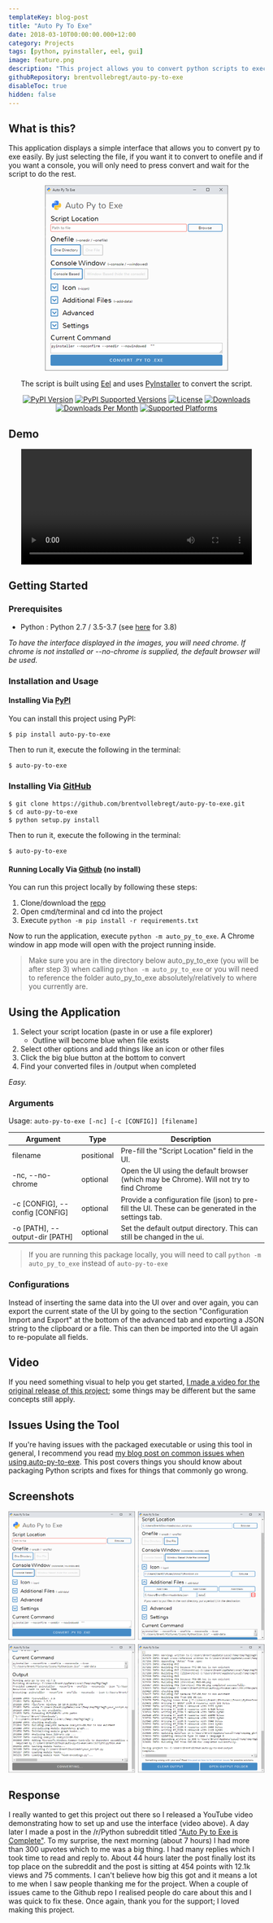 ```yaml
---
templateKey: blog-post
title: "Auto Py To Exe"
date: 2018-03-10T00:00:00.000+12:00
category: Projects
tags: [python, pyinstaller, eel, gui]
image: feature.png
description: "This project allows you to convert python scripts to executables with a simple interface. The interface uses chromes app mode and lists all possible flags for pyinstaller. The whole idea seems automatic as it cleans up after itself."
githubRepository: brentvollebregt/auto-py-to-exe
disableToc: true
hidden: false
---
```


## What is this?

This application displays a simple interface that allows you to convert py to exe easily. By just selecting the file, if you want it to convert to onefile and if you want a console, you will only need to press convert and wait for the script to do the rest.

<div style="text-align: center">
	<img src="./feature.png" alt="Empty interface"/>
	<p>The script is built using <a class="link" href="https://github.com/ChrisKnott/Eel">Eel</a> and uses <a href="https://www.pyinstaller.org/">PyInstaller</a> to convert the script.</p>
</div>

<div style="text-align: center">
    <a href="https://pypi.org/project/auto-py-to-exe/"><img class="mt-1" style="display: inline;" src="https://img.shields.io/pypi/v/auto-py-to-exe.svg" alt="PyPI Version"></a>
    <a href="https://pypi.org/project/auto-py-to-exe/"><img class="mt-1" style="display: inline;" src="https://img.shields.io/pypi/pyversions/auto-py-to-exe.svg" alt="PyPI Supported Versions"></a>
    <a href="https://pypi.org/project/auto-py-to-exe/"><img class="mt-1" style="display: inline;" src="https://img.shields.io/pypi/l/auto-py-to-exe.svg" alt="License"></a>
    <a href="https://pepy.tech/project/auto-py-to-exe"><img class="mt-1" style="display: inline;" src="https://pepy.tech/badge/auto-py-to-exe" alt="Downloads"></a>
    <a href="https://pepy.tech/project/auto-py-to-exe"><img class="mt-1" style="display: inline;" src="https://img.shields.io/pypi/dm/auto-py-to-exe.svg" alt="Downloads Per Month"></a>
    <a href="https://pyinstaller.readthedocs.io/en/stable/requirements.html"><img class="mt-1" src="https://img.shields.io/badge/platform-windows%20%7C%20linux%20%7C%20macos-lightgrey" alt="Supported Platforms"></a>
</div>

## Demo

<video style="width:90%;height:auto;margin:auto;display:block;" controls="" class="mb-3">
    <source src="./auto-py-to-exe-demo.mp4" type="video/mp4">
    Your browser does not support the video tag.
</video>

## Getting Started

### Prerequisites

- Python : Python 2.7 / 3.5-3.7 (see [here](https://github.com/pyinstaller/pyinstaller/issues/4311) for 3.8)

_To have the interface displayed in the images, you will need chrome. If chrome is not installed or --no-chrome is supplied, the default browser will be used._

### Installation and Usage

#### Installing Via [PyPI](https://pypi.org/project/auto-py-to-exe/)

You can install this project using PyPI:

```
$ pip install auto-py-to-exe
```

Then to run it, execute the following in the terminal:

```
$ auto-py-to-exe
```

### Installing Via [GitHub](https://github.com/brentvollebregt/auto-py-to-exe)

```
$ git clone https://github.com/brentvollebregt/auto-py-to-exe.git
$ cd auto-py-to-exe
$ python setup.py install
```

Then to run it, execute the following in the terminal:

```
$ auto-py-to-exe
```

#### Running Locally Via [Github](https://github.com/brentvollebregt/auto-py-to-exe) (no install)

You can run this project locally by following these steps:

1. Clone/download the [repo](https://github.com/brentvollebregt/auto-py-to-exe)
2. Open cmd/terminal and cd into the project
3. Execute `python -m pip install -r requirements.txt`

Now to run the application, execute `python -m auto_py_to_exe`. A Chrome window in app mode will open with the project running inside.

> Make sure you are in the directory below auto_py_to_exe (you will be after step 3) when calling `python -m auto_py_to_exe` or you will need to reference the folder auto_py_to_exe absolutely/relatively to where you currently are.

## Using the Application

1. Select your script location (paste in or use a file explorer)
   - Outline will become blue when file exists
2. Select other options and add things like an icon or other files
3. Click the big blue button at the bottom to convert
4. Find your converted files in /output when completed

_Easy._

### Arguments

Usage: `auto-py-to-exe [-nc] [-c [CONFIG]] [filename]`

| Argument                       | Type       | Description                                                                                         |
| ------------------------------ | ---------- | --------------------------------------------------------------------------------------------------- |
| filename                       | positional | Pre-fill the "Script Location" field in the UI.                                                     |
| -nc, --no-chrome               | optional   | Open the UI using the default browser (which may be Chrome). Will not try to find Chrome            |
| -c [CONFIG], --config [CONFIG] | optional   | Provide a configuration file (json) to pre-fill the UI. These can be generated in the settings tab. |
| -o [PATH], --output-dir [PATH] | optional   | Set the default output directory. This can still be changed in the ui.                              |

> If you are running this package locally, you will need to call `python -m auto_py_to_exe` instead of `auto-py-to-exe`

### Configurations

Instead of inserting the same data into the UI over and over again, you can export the current state of the UI by going to the section "Configuration Import and Export" at the bottom of the advanced tab and exporting a JSON string to the clipboard or a file. This can then be imported into the UI again to re-populate all fields.

## Video

If you need something visual to help you get started, [I made a video for the original release of this project](https://youtu.be/OZSZHmWSOeM); some things may be different but the same concepts still apply.

## Issues Using the Tool

If you're having issues with the packaged executable or using this tool in general, I recommend you read [my blog post on common issues when using auto-py-to-exe](https://nitratine.net/blog/post/issues-when-using-auto-py-to-exe/). This post covers things you should know about packaging Python scripts and fixes for things that commonly go wrong.

## Screenshots

<div style="display: grid; grid-template-columns: 1fr 1fr; grid-gap: 6px;">
    <div><img src="./empty-interface.png" alt="Empty interface" /></div>
    <div><img src="./filled-out.png" alt="Filled out" /></div>
    <div><img src="./converting.png" alt="Converting" /></div>
    <div><img src="./completed.png" alt="Completed" /></div>
</div>

## Response

I really wanted to get this project out there so I released a YouTube video demonstrating how to set up and use the interface (video above). A day later I made a post in the /r/Python subreddit titled ["Auto Py to Exe is Complete"](https://www.reddit.com/r/Python/comments/84kwb8/auto_py_to_exe_is_complete/).
To my surprise, the next morning (about 7 hours) I had more than 300 upvotes which to me was a big thing. I had many replies which I took time to read and reply to. About 44 hours later the post finally lost its top place on the subreddit and the post is sitting at 454 points with 12.1k views and 75 comments.
I can't believe how big this got and it means a lot to me when I saw people thanking me for the project. When a couple of issues came to the Github repo I realised people do care about this and I was quick to fix these.
Once again, thank you for the support; I loved making this project.
